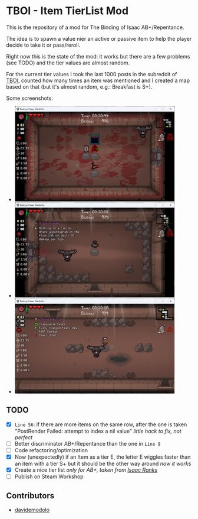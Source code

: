 # TBOI - Item TierList Mod

This is the repository of a mod for The Binding of Isaac AB+/Repentance.

The idea is to spawn a value nier an active or passive item to help the player decide to take it or pass/reroll.

Right now this is the state of the mod: it works but there are a few problems (see TODO) and the tier values are almost random.

For the current tier values I took the last 1000 posts in the subreddit of [TBOI](https://www.reddit.com/r/bindingofisaac/), counted how many times an item was mentioned and I created a map based on that (but it's almost random, e.g.: Breakfast is S+).

Some screenshots:

- ![Screen 1](images/img1.png?raw=true)
- ![Screen 2](images/img2.png?raw=true)
- ![Screen 3](images/img3.png?raw=true)

## TODO

- [x] `Line 56`: if there are more items on the same row, after the one is taken "PostRender Failed: attempt to index a nil value" _little hack to fix, not perfect_
- [ ] Better discriminator AB+/Repentance than the one in `Line 9`
- [ ] Code refactoring/optimization
- [x] Now (unexpectedly) if an Item as a tier E, the letter E wiggles faster than an item with a tier S+ but it should be the other way around _now it works_
- [x] Create a nice tier list _only for AB+, taken from [Isaac Ranks](https://www.isaacranks.com/afterbirthplus/ranks)_
- [ ] Publish on Steam Workshop

## Contributors

- [davidemodolo](https://github.com/davidemodolo)

